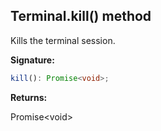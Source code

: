 
## Terminal.kill() method

Kills the terminal session.

**Signature:**

```typescript
kill(): Promise<void>;
```
**Returns:**

Promise&lt;void&gt;


